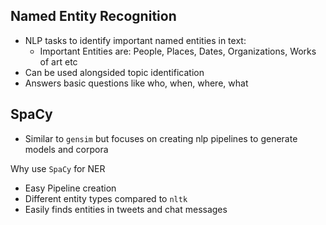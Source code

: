 ## Named Entity Recognition
- NLP tasks to identify important named entities in text:
  * Important Entities are: People, Places, Dates, Organizations, Works of art etc
- Can be used alongsided topic identification
- Answers basic questions like who, when, where, what

## SpaCy
- Similar to `gensim` but focuses on creating nlp pipelines to generate models and corpora

Why use `SpaCy` for NER
- Easy Pipeline creation
- Different entity types compared to `nltk`
- Easily finds entities in tweets and chat messages